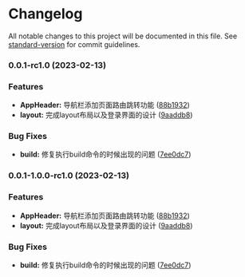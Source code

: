# Changelog

All notable changes to this project will be documented in this file. See [standard-version](https://github.com/conventional-changelog/standard-version) for commit guidelines.

### 0.0.1-rc1.0 (2023-02-13)


### Features

* **AppHeader:** 导航栏添加页面路由跳转功能 ([88b1932](https://github.com/lixin59/mock-api/commit/88b1932f8c0349523101e68afee79cdac4bc1dfa))
* **layout:** 完成layout布局以及登录界面的设计 ([9aaddb8](https://github.com/lixin59/mock-api/commit/9aaddb8de39e7adf604acee21d422fa95f377a6e))


### Bug Fixes

* **build:** 修复执行build命令的时候出现的问题 ([7ee0dc7](https://github.com/lixin59/mock-api/commit/7ee0dc792336343801a83cea548514f9c706e069))

### 0.0.1-1.0.0-rc1.0 (2023-02-13)


### Features

* **AppHeader:** 导航栏添加页面路由跳转功能 ([88b1932](https://github.com/lixin59/mock-api/commit/88b1932f8c0349523101e68afee79cdac4bc1dfa))
* **layout:** 完成layout布局以及登录界面的设计 ([9aaddb8](https://github.com/lixin59/mock-api/commit/9aaddb8de39e7adf604acee21d422fa95f377a6e))


### Bug Fixes

* **build:** 修复执行build命令的时候出现的问题 ([7ee0dc7](https://github.com/lixin59/mock-api/commit/7ee0dc792336343801a83cea548514f9c706e069))
